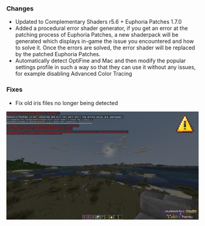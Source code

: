 ### Changes
- Updated to Complementary Shaders r5.6 + Euphoria Patches 1.7.0
- Added a procedural error shader generator, if you get an error at the patching process of Euphoria Patches, a new shaderpack will be generated which displays in-game the issue you encountered and how to solve it. Once the errors are solved, the error shader will be replaced by the patched Euphoria Patches.
- Automatically detect OptiFine and Mac and then modify the popular settings profile in such a way so that they can use it without any issues, for example disabling Advanced Color Tracing
### Fixes
- Fix old iris files no longer being detected

![Changelog](/assets/img/changelogScreenshots/5.webp)
